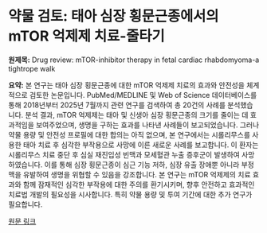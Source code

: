 # 약물 검토: 태아 심장 횡문근종에서의 mTOR 억제제 치료-줄타기

**원제목:** Drug review: mTOR-inhibitor therapy in fetal cardiac rhabdomyoma-a tightrope walk

**요약:** 본 연구는 태아 심장 횡문근종에 대한 mTOR 억제제 치료의 효과와 안전성을 체계적으로 검토한 논문입니다. PubMed/MEDLINE 및 Web of Science 데이터베이스를 통해 2018년부터 2025년 7월까지 관련 연구를 검색하여 총 20건의 사례를 분석했습니다.  분석 결과, mTOR 억제제는 태아 및 신생아 심장 횡문근종의 크기를 줄이는 데 효과적임을 보여주었으며, 생명을 구하는 효과를 나타낸 사례들이 보고되었습니다.  그러나 약물 용량 및 안전성 프로필에 대한 합의는 아직 없으며,  본 연구에서는 시롤리무스를 사용한 태아 치료 후 심각한 부작용으로 사망에 이른 새로운 사례를 보고합니다.  이 환자는 시롤리무스 치료 중단 후 심실 재진입성 빈맥과 모세혈관 누출 증후군이 발생하여 사망하였습니다.  이를 통해 심장 횡문근종이 심근 기능 저하, 심장 유출 장애뿐 아니라 부정맥을 유발하여 생명을 위협할 수 있음을 강조합니다.  본 연구는 mTOR 억제제의 치료 효과와 함께  잠재적인 심각한 부작용에 대한 주의를 환기시키며,  향후  안전하고 효과적인 치료법 개발의 필요성을 시사합니다.  특히  약물 용량 및 투여 기간에 대한 추가 연구가 필요합니다.

[원문 링크](https://www.frontiersin.org/journals/pediatrics/articles/10.3389/fped.2025.1649341/abstract)
